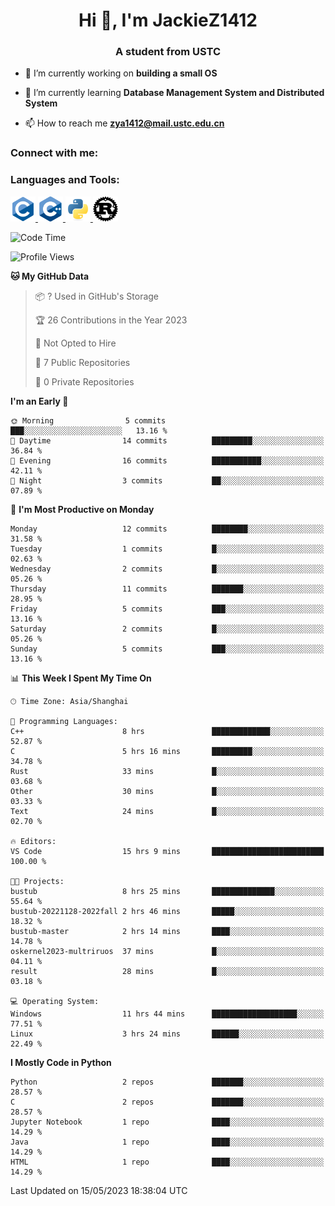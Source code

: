 <h1 align="center">Hi 👋, I'm JackieZ1412</h1>
<h3 align="center">A student from USTC</h3>

- 🔭 I’m currently working on **building a small OS**

- 🌱 I’m currently learning **Database Management System and Distributed System**

- 📫 How to reach me **zya1412@mail.ustc.edu.cn**

<h3 align="left">Connect with me:</h3>
<p align="left">
</p>

<h3 align="left">Languages and Tools:</h3>
<p align="left"> <a href="https://www.cprogramming.com/" target="_blank" rel="noreferrer"> <img src="https://raw.githubusercontent.com/devicons/devicon/master/icons/c/c-original.svg" alt="c" width="40" height="40"/> </a> <a href="https://www.w3schools.com/cpp/" target="_blank" rel="noreferrer"> <img src="https://raw.githubusercontent.com/devicons/devicon/master/icons/cplusplus/cplusplus-original.svg" alt="cplusplus" width="40" height="40"/> </a> <a href="https://www.python.org" target="_blank" rel="noreferrer"> <img src="https://raw.githubusercontent.com/devicons/devicon/master/icons/python/python-original.svg" alt="python" width="40" height="40"/> </a> <a href="https://www.rust-lang.org" target="_blank" rel="noreferrer"> <img src="https://raw.githubusercontent.com/devicons/devicon/master/icons/rust/rust-plain.svg" alt="rust" width="40" height="40"/> </a> </p>



<!--START_SECTION:waka-->
![Code Time](http://img.shields.io/badge/Code%20Time-369%20hrs%2053%20mins-blue)

![Profile Views](http://img.shields.io/badge/Profile%20Views-0-blue)

**🐱 My GitHub Data** 

> 📦 ? Used in GitHub's Storage 
 > 
> 🏆 26 Contributions in the Year 2023
 > 
> 🚫 Not Opted to Hire
 > 
> 📜 7 Public Repositories 
 > 
> 🔑 0 Private Repositories 
 > 
**I'm an Early 🐤** 

```text
🌞 Morning                5 commits           ███░░░░░░░░░░░░░░░░░░░░░░   13.16 % 
🌆 Daytime                14 commits          █████████░░░░░░░░░░░░░░░░   36.84 % 
🌃 Evening                16 commits          ███████████░░░░░░░░░░░░░░   42.11 % 
🌙 Night                  3 commits           ██░░░░░░░░░░░░░░░░░░░░░░░   07.89 % 
```
📅 **I'm Most Productive on Monday** 

```text
Monday                   12 commits          ████████░░░░░░░░░░░░░░░░░   31.58 % 
Tuesday                  1 commits           █░░░░░░░░░░░░░░░░░░░░░░░░   02.63 % 
Wednesday                2 commits           █░░░░░░░░░░░░░░░░░░░░░░░░   05.26 % 
Thursday                 11 commits          ███████░░░░░░░░░░░░░░░░░░   28.95 % 
Friday                   5 commits           ███░░░░░░░░░░░░░░░░░░░░░░   13.16 % 
Saturday                 2 commits           █░░░░░░░░░░░░░░░░░░░░░░░░   05.26 % 
Sunday                   5 commits           ███░░░░░░░░░░░░░░░░░░░░░░   13.16 % 
```


📊 **This Week I Spent My Time On** 

```text
🕑︎ Time Zone: Asia/Shanghai

💬 Programming Languages: 
C++                      8 hrs               █████████████░░░░░░░░░░░░   52.87 % 
C                        5 hrs 16 mins       █████████░░░░░░░░░░░░░░░░   34.78 % 
Rust                     33 mins             █░░░░░░░░░░░░░░░░░░░░░░░░   03.68 % 
Other                    30 mins             █░░░░░░░░░░░░░░░░░░░░░░░░   03.33 % 
Text                     24 mins             █░░░░░░░░░░░░░░░░░░░░░░░░   02.70 % 

🔥 Editors: 
VS Code                  15 hrs 9 mins       █████████████████████████   100.00 % 

🐱‍💻 Projects: 
bustub                   8 hrs 25 mins       ██████████████░░░░░░░░░░░   55.64 % 
bustub-20221128-2022fall 2 hrs 46 mins       █████░░░░░░░░░░░░░░░░░░░░   18.32 % 
bustub-master            2 hrs 14 mins       ████░░░░░░░░░░░░░░░░░░░░░   14.78 % 
oskernel2023-multriruos  37 mins             █░░░░░░░░░░░░░░░░░░░░░░░░   04.11 % 
result                   28 mins             █░░░░░░░░░░░░░░░░░░░░░░░░   03.18 % 

💻 Operating System: 
Windows                  11 hrs 44 mins      ███████████████████░░░░░░   77.51 % 
Linux                    3 hrs 24 mins       ██████░░░░░░░░░░░░░░░░░░░   22.49 % 
```

**I Mostly Code in Python** 

```text
Python                   2 repos             ███████░░░░░░░░░░░░░░░░░░   28.57 % 
C                        2 repos             ███████░░░░░░░░░░░░░░░░░░   28.57 % 
Jupyter Notebook         1 repo              ████░░░░░░░░░░░░░░░░░░░░░   14.29 % 
Java                     1 repo              ████░░░░░░░░░░░░░░░░░░░░░   14.29 % 
HTML                     1 repo              ████░░░░░░░░░░░░░░░░░░░░░   14.29 % 
```




 Last Updated on 15/05/2023 18:38:04 UTC
<!--END_SECTION:waka-->
